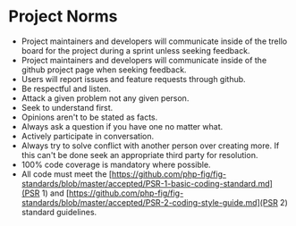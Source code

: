 # Project Norms
- Project maintainers and developers will communicate inside of the trello board for the project during a sprint unless seeking feedback.
- Project maintainers and developers will communicate inside of the github project page when seeking feedback.
- Users will report issues and feature requests through github.
- Be respectful and listen.
- Attack a given problem not any given person.
- Seek to understand first. 
- Opinions aren't to be stated as facts.
- Always ask a question if you have one no matter what.
- Actively participate in conversation.
- Always try to solve conflict with another person over creating more. If this can't be done seek an appropriate third party for resolution.
- 100% code coverage is mandatory where possible.
- All code must meet the [https://github.com/php-fig/fig-standards/blob/master/accepted/PSR-1-basic-coding-standard.md](PSR 1) and [https://github.com/php-fig/fig-standards/blob/master/accepted/PSR-2-coding-style-guide.md](PSR 2) standard guidelines.